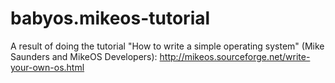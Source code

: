 # babyos.mikeos-tutorial
A result of doing the tutorial "How to write a simple operating system" (Mike Saunders and MikeOS Developers): http://mikeos.sourceforge.net/write-your-own-os.html
